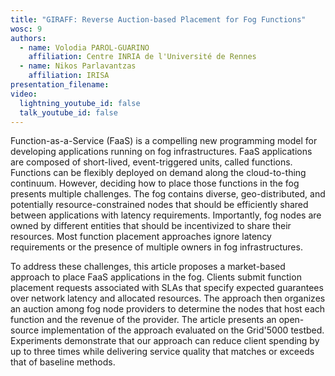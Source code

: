 ```yaml
---
title: "GIRAFF: Reverse Auction-based Placement for Fog Functions"
wosc: 9
authors:
  - name: Volodia PAROL-GUARINO
    affiliation: Centre INRIA de l'Université de Rennes
  - name: Nikos Parlavantzas
    affiliation: IRISA
presentation_filename: 
video:
  lightning_youtube_id: false
  talk_youtube_id: false
---
```


Function-as-a-Service (FaaS) is a compelling new programming model for developing applications running on fog infrastructures. FaaS applications are composed of short-lived, event-triggered units, called functions. Functions can be flexibly deployed on demand along the cloud-to-thing continuum. However, deciding how to place those functions in the fog presents multiple challenges. The fog contains diverse, geo-distributed, and potentially resource-constrained nodes that should be efficiently shared between applications with latency requirements. Importantly, fog nodes are owned by different entities that should be incentivized to share their resources. Most function placement approaches ignore latency requirements or the presence of multiple owners in fog infrastructures.

To address these challenges, this article proposes a market-based approach to place FaaS applications in the fog. Clients submit function placement requests associated with SLAs that specify expected guarantees over network latency and allocated resources. The approach then organizes an auction among fog node providers to determine the nodes that host each function and the revenue of the provider. The article presents an open-source implementation of the approach evaluated on the Grid'5000 testbed. Experiments demonstrate that our approach can reduce client spending by up to three times while delivering service quality that matches or exceeds that of baseline methods.
